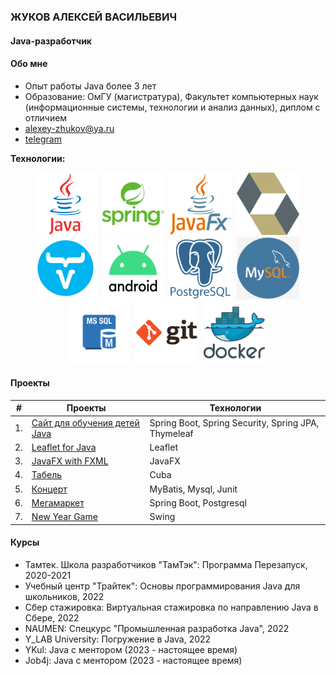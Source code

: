### ЖУКОВ АЛЕКСЕЙ ВАСИЛЬЕВИЧ

#### Java-разработчик

#### Обо мне
* Опыт работы Java более 3 лет
* Образование: ОмГУ (магистратура), Факультет компьютерных наук (информационные системы, технологии и анализ данных), диплом с отличием
* alexey-zhukov@ya.ru
* [telegram](https://t.me/avzhykov)

<b>Технологии:</b>

<div id="languages" align="center">
    <img src="https://github.com/ZhukovAlV/ZhukovAlV/blob/main/images/java.svg" title="java" width="100" height="100"/>&nbsp;
    <img src="https://github.com/ZhukovAlV/ZhukovAlV/blob/main/images/spring.svg" title="spring" width="100" height="100"/>&nbsp;
    <img src="https://github.com/ZhukovAlV/ZhukovAlV/blob/main/images/javafx.png" title="javafx" width="100" height="100"/>&nbsp;
    <img src="https://github.com/ZhukovAlV/ZhukovAlV/blob/main/images/hibernate.png" title="hibernate" width="100" height="100"/>&nbsp;      
    <img src="https://github.com/ZhukovAlV/ZhukovAlV/blob/main/images/vaadin.png" title="vaadin" width="100" height="100"/>&nbsp;    
    <img src="https://github.com/ZhukovAlV/ZhukovAlV/blob/main/images/android.png" title="android" width="100" height="100"/>&nbsp; 
    <img src="https://github.com/ZhukovAlV/ZhukovAlV/blob/main/images/postgresql.svg" title="postgresql" width="100" height="100"/>&nbsp;
    <img src="https://github.com/ZhukovAlV/ZhukovAlV/blob/main/images/mysql.png" title="mysql" width="100" height="100"/>&nbsp;
    <img src="https://github.com/ZhukovAlV/ZhukovAlV/blob/main/images/mssql.png" title="mssql" width="100" height="100"/>&nbsp;
    <img src="https://github.com/ZhukovAlV/ZhukovAlV/blob/main/images/git.svg" title="git" width="100" height="100"/>&nbsp;
    <img src="https://github.com/ZhukovAlV/ZhukovAlV/blob/main/images/docker.svg" title="docker" width="100" height="100"/>&nbsp; 
</div>

#### Проекты

| #  | Проекты                                                                                              | Технологии                                          |
|----|------------------------------------------------------------------------------------------------------|-----------------------------------------------------|
| 1. | [Сайт для обучения детей Java](https://github.com/ZhukovAlV/javakids)                                | Spring Boot, Spring Security, Spring JPA, Thymeleaf |
| 2. | [Leaflet for Java](https://github.com/ZhukovAlV/leafletMapCore)                                      | Leaflet                                          |
| 3. | [JavaFX with FXML](https://github.com/ZhukovAlV/telemetrya-system)                                         | JavaFX                                              |
| 4. | [Табель](https://github.com/ZhukovAlV/timesheetwithcuba)                                             | Cuba                                                |
| 5. | [Концерт](https://github.com/ZhukovAlV/concert/tree/master)                                          | MyBatis, Mysql, Junit                               |
| 6. | [Мегамаркет](https://github.com/ZhukovAlV/megamarket/tree/master/src/main/java/ru/yandex/megamarket) | Spring Boot, Postgresql                             |
| 7. | [New Year Game](https://github.com/ZhukovAlV/Tritec-newYearsRain)                                 | Swing                                               |

#### Курсы
* Тамтек. Школа разработчиков "ТамТэк": Программа Перезапуск, 2020-2021
* Учебный центр "Трайтек": Основы программирования Java для школьников, 2022
* Сбер стажировка: Виртуальная стажировка по направлению Java в Сбере, 2022
* NAUMEN: Спецкурс "Промышленная разработка Java", 2022
* Y_LAB University: Погружение в Java, 2022
* YKul: Java с ментором (2023 - настоящее время)
* Job4j: Java с ментором (2023 - настоящее время)
